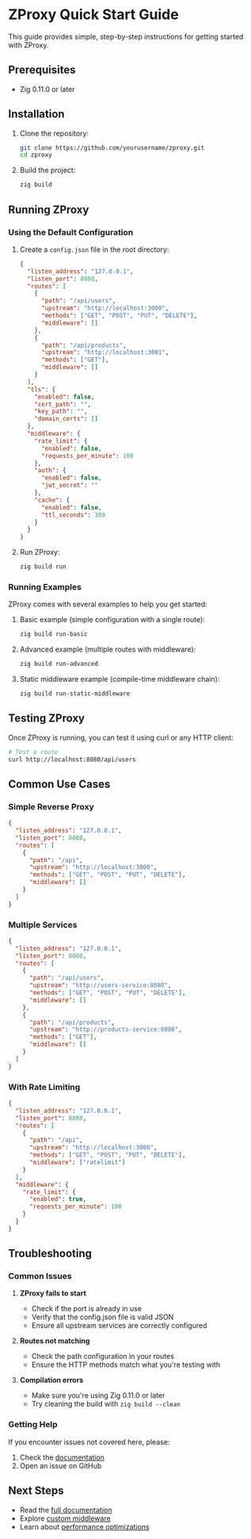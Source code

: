 # ZProxy Quick Start Guide

This guide provides simple, step-by-step instructions for getting started with ZProxy.

## Prerequisites

- Zig 0.11.0 or later

## Installation

1. Clone the repository:
   ```bash
   git clone https://github.com/yourusername/zproxy.git
   cd zproxy
   ```

2. Build the project:
   ```bash
   zig build
   ```

## Running ZProxy

### Using the Default Configuration

1. Create a `config.json` file in the root directory:
   ```json
   {
     "listen_address": "127.0.0.1",
     "listen_port": 8080,
     "routes": [
       {
         "path": "/api/users",
         "upstream": "http://localhost:3000",
         "methods": ["GET", "POST", "PUT", "DELETE"],
         "middleware": []
       },
       {
         "path": "/api/products",
         "upstream": "http://localhost:3001",
         "methods": ["GET"],
         "middleware": []
       }
     ],
     "tls": {
       "enabled": false,
       "cert_path": "",
       "key_path": "",
       "domain_certs": []
     },
     "middleware": {
       "rate_limit": {
         "enabled": false,
         "requests_per_minute": 100
       },
       "auth": {
         "enabled": false,
         "jwt_secret": ""
       },
       "cache": {
         "enabled": false,
         "ttl_seconds": 300
       }
     }
   }
   ```

2. Run ZProxy:
   ```bash
   zig build run
   ```

### Running Examples

ZProxy comes with several examples to help you get started:

1. Basic example (simple configuration with a single route):
   ```bash
   zig build run-basic
   ```

2. Advanced example (multiple routes with middleware):
   ```bash
   zig build run-advanced
   ```

3. Static middleware example (compile-time middleware chain):
   ```bash
   zig build run-static-middleware
   ```

## Testing ZProxy

Once ZProxy is running, you can test it using curl or any HTTP client:

```bash
# Test a route
curl http://localhost:8080/api/users
```

## Common Use Cases

### Simple Reverse Proxy

```json
{
  "listen_address": "127.0.0.1",
  "listen_port": 8080,
  "routes": [
    {
      "path": "/api",
      "upstream": "http://localhost:3000",
      "methods": ["GET", "POST", "PUT", "DELETE"],
      "middleware": []
    }
  ]
}
```

### Multiple Services

```json
{
  "listen_address": "127.0.0.1",
  "listen_port": 8080,
  "routes": [
    {
      "path": "/api/users",
      "upstream": "http://users-service:8080",
      "methods": ["GET", "POST", "PUT", "DELETE"],
      "middleware": []
    },
    {
      "path": "/api/products",
      "upstream": "http://products-service:8080",
      "methods": ["GET"],
      "middleware": []
    }
  ]
}
```

### With Rate Limiting

```json
{
  "listen_address": "127.0.0.1",
  "listen_port": 8080,
  "routes": [
    {
      "path": "/api",
      "upstream": "http://localhost:3000",
      "methods": ["GET", "POST", "PUT", "DELETE"],
      "middleware": ["ratelimit"]
    }
  ],
  "middleware": {
    "rate_limit": {
      "enabled": true,
      "requests_per_minute": 100
    }
  }
}
```

## Troubleshooting

### Common Issues

1. **ZProxy fails to start**
   - Check if the port is already in use
   - Verify that the config.json file is valid JSON
   - Ensure all upstream services are correctly configured

2. **Routes not matching**
   - Check the path configuration in your routes
   - Ensure the HTTP methods match what you're testing with

3. **Compilation errors**
   - Make sure you're using Zig 0.11.0 or later
   - Try cleaning the build with `zig build --clean`

### Getting Help

If you encounter issues not covered here, please:
1. Check the [documentation](docs/)
2. Open an issue on GitHub

## Next Steps

- Read the [full documentation](README.md)
- Explore [custom middleware](docs/CUSTOM_MIDDLEWARE.md)
- Learn about [performance optimizations](OPTIMIZATIONS.md)
